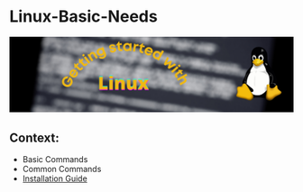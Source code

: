 # Linux-Basic-Needs
![](logo.png)

Context:
---

- Basic Commands
- Common Commands
- [Installation Guide](Installation.md)
 
